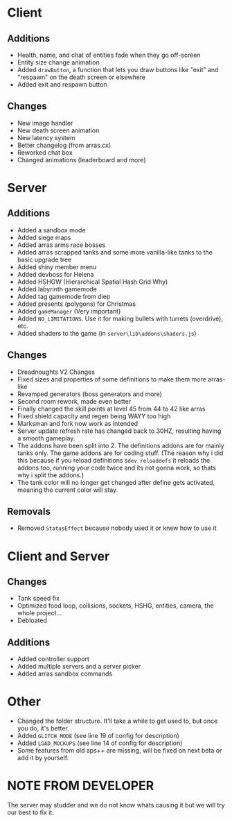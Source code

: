 # Client
## Additions
- Health, name, and chat of entities fade when they go off-screen
- Entity size change animation
- Added `drawButton`, a function that lets you draw buttons like "exit" and "respawn" on the death screen or elsewhere
- Added exit and respawn button
## Changes
- New image handler
- New death screen animation
- New latency system
- Better changelog (from arras.cx)
- Reworked chat box
- Changed animations (leaderboard and more)

# Server
## Additions
- Added a sandbox mode
- Added siege maps
- Added arras arms race bosses
- Added arras scrapped tanks and some more vanilla-like tanks to the basic upgrade tree
- Added shiny member menu
- Added devboss for Helena
- Added HSHGW (Hierarchical Spatial Hash Grid Why)
- Added labyrinth gamemode
- Added tag gamemode from diep
- Added presents (polygons) for Christmas
- Added `gameManager` (Very important)
- Added `NO_LIMITATIONS`. Use it for making bullets with turrets (overdrive), etc.
- Added shaders to the game (in `server\lib\addons\shaders.js`)
## Changes
- Dreadnoughts V2 Changes
- Fixed sizes and properties of some definitions to make them more arras-like
- Revamped generators (boss generators and more)
- Second room rework, made even better
- Finally changed the skill points at level 45 from 44 to 42 like arras
- Fixed shield capacity and regen being WAYY too high
- Marksman and fork now work as intended
- Server update refresh rate has changed back to 30HZ, resulting having a smooth gameplay.
- The addons have been split into 2. The definitions addons are for mainly tanks only. The game addons are for coding stuff. (The reason why i did this because if you reload definitions `$dev reloaddefs` it reloads the addons too, running your code twice and its not gonna work, so thats why i split the addons.)
- The tank color will no longer get changed after define gets activated, meaning the current color will stay. 
## Removals
- Removed `StatusEffect` because nobody used it or knew how to use it

# Client and Server
## Changes
- Tank speed fix
- Optimized food loop, collisions, sockets, HSHG, entities, camera, the whole project...
- Debloated
## Additions
- Added controller support
- Added multiple servers and a server picker
- Added arras sandbox commands

# Other
- Changed the folder structure. It'll take a while to get used to, but once you do, it's better.
- Added `GLITCH_MODE` (see line 19 of config for description)
- Added `LOAD_MOCKUPS` (see line 14 of config for description)
- Some features from old aps++ are missing, will be fixed on next beta or add it by yourself.

# NOTE FROM DEVELOPER

The server may studder and we do not know whats causing it but we will try our best to fix it.